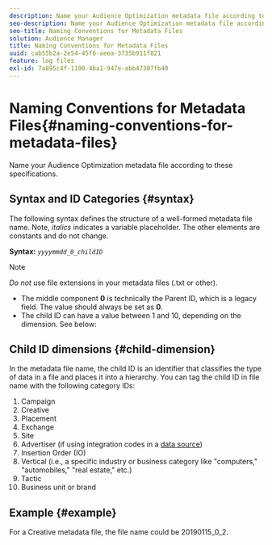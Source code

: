 ```yaml
---
description: Name your Audience Optimization metadata file according to these specifications.
seo-description: Name your Audience Optimization metadata file according to these specifications.
seo-title: Naming Conventions for Metadata Files
solution: Audience Manager
title: Naming Conventions for Metadata Files
uuid: cab55b2a-2e54-45f6-aeea-3735b911f821
feature: log files
exl-id: 7a895c4f-1100-4ba1-947e-abb47307fb40
---
```

# Naming Conventions for Metadata Files{#naming-conventions-for-metadata-files}

Name your Audience Optimization metadata file according to these specifications.

## Syntax and ID Categories {#syntax}

The following syntax defines the structure of a well-formed metadata file name. Note, *italics* indicates a variable placeholder. The other elements are constants and do not change.

**Syntax:** *`yyyymmdd_0_childID`*

>[!NOTE]
>
>*Do not* use file extensions in your metadata files (.txt or other).

<!--In the name syntax, you'll notice a parent ID variable. Don't confuse it with the parent ID used in the [metadata file contents](../../../reporting/audience-optimization-reports/metadata-files-intro/metadata-file-contents.md). These 2 variables seem similar, but they represent different things:-->

* The middle component **0** is technically the Parent ID, which is a legacy field. The value should always be set as **0**.
* The child ID can have a value between 1 and 10, depending on the dimension. See below:

## Child ID dimensions {#child-dimension}

In the metadata file name, the child ID is an identifier that classifies the type of data in a file and places it into a hierarchy. You can tag the child ID in file name with the following category IDs:

1. Campaign
1. Creative
1. Placement
1. Exchange
1. Site
1. Advertiser (if using integration codes in a [data source](../../../features/manage-datasources.md#details))
1. Insertion Order (IO)
1. Vertical (i.e., a specific industry or business category like "computers," "automobiles," "real estate," etc.)
1. Tactic
1. Business unit or brand

## Example {#example}

For a Creative metadata file, the file name could be 20190115_0_2.

<!--Let's take a look at how you would use these IDs in a metadata file name. As an example, say your data file consists of campaign creatives. In this case, the campaign is a parent object and the creatives are child objects because they belong to, or are contained by, the campaign. As a result, you'd choose the following IDs for the metadata file name:

* Parent ID: `1` 
* Child ID: `2`

Your metadata file name would look like this: `20150827_1_2`

Sometimes, you might have data that does not belong to a parent object. Whenever this is the case, select ID 0 for the parent ID. In this case, your file title would look like this: `20150827_0_2`. -->
